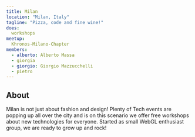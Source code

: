 ```yaml
---
title: Milan
location: "Milan, Italy"
tagline: "Pizza, code and fine wine!"
does:
  workshops
meetup:
  Khronos-Milano-Chapter	
members:
  - alberto: Alberto Massa
  - giorgia
  - giorgio: Giorgio Mazzucchelli
  - pietro
---
```


## About

Milan is not just about fashion and design! Plenty of Tech events are popping up all over the city and is on this scenario we offer free workshops about new technologies for everyone.
Started as small WebGL enthusiast group, we are ready to grow up and rock!
